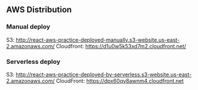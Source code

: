 ## AWS Distribution

### Manual deploy

S3: http://react-aws-practice-deployed-manually.s3-website.us-east-2.amazonaws.com/
Cloudfront: https://d1u0w5k53xd7m2.cloudfront.net/

### Serverless deploy

S3: http://react-aws-practice-deployed-by-serverless.s3-website.us-east-2.amazonaws.com/
CloudFront: https://dpx60qy8awnm4.cloudfront.net